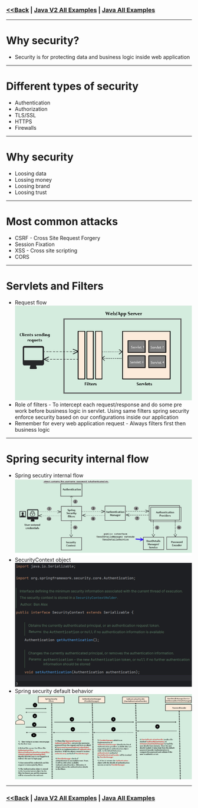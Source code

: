 ### [<<Back](../README.md) | [Java V2 All Examples](https://github.com/avinashbabudonthu/java/blob/master/java-v2/README.md) | [Java All Examples](https://github.com/avinashbabudonthu/java/blob/master/README.md)
------
# Why security?
* Security is for protecting data and business logic inside web application
------
# Different types of security
* Authentication
* Authorization
* TLS/SSL
* HTTPS
* Firewalls
------
# Why security
* Loosing data
* Lossing money
* Loosing brand
* Loosing trust
------
# Most common attacks
* CSRF - Cross Site Request Forgery
* Session Fixation
* XSS - Cross site scripting
* CORS
------
# Servlets and Filters
* Request flow\
![picture](../img/000001.jpg)
* Role of filters - To intercept each request/response and do some pre work before business logic in servlet. Using same filters spring security enforce security based on our configurations inside our application
* Remember for every web application request - Always filters first then business logic
------
# Spring security internal flow
* Spring secutiry internal flow
![picture](../img/000002.jpg)
* SecurityContext object
![picture](../img/000003.jpg)
* Spring security default behavior
![picture](../img/000004.jpg)
------
### [<<Back](../README.md) | [Java V2 All Examples](https://github.com/avinashbabudonthu/java/blob/master/java-v2/README.md) | [Java All Examples](https://github.com/avinashbabudonthu/java/blob/master/README.md)